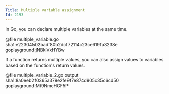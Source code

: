 ```yaml
---
Title: Multiple variable assignment
Id: 2193
---
```

In Go, you can declare multiple variables at the same time.

@file multiple_variable.go sha1:e22304502badf80b2dcf72114c23ce619fa3238e goplayground:jNBkiVxHYBw

If a function returns multiple values, you can also assign values to variables based on the function's return values.

@file multiple_variable_2.go output sha1:8a0eeb2f0365a379e2fe9f7e874d905c35c6cd50 goplayground:Mt9NmcHGF5P
